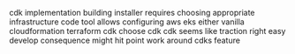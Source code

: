 cdk implementation building installer requires choosing appropriate infrastructure code tool allows configuring aws eks either vanilla cloudformation terraform cdk choose cdk cdk seems like traction right easy develop consequence might hit point work around cdks feature